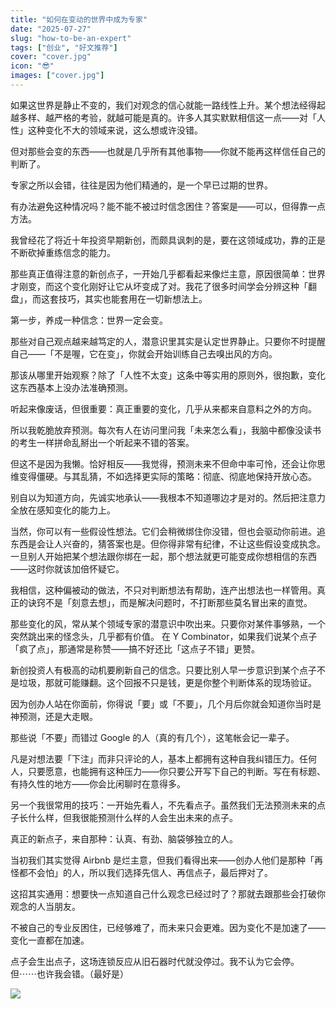 ```yaml
---
title: "如何在变动的世界中成为专家"
date: "2025-07-27"
slug: "how-to-be-an-expert"
tags: ["创业", "好文推荐"]
cover: "cover.jpg"
icon: "😎"
images: ["cover.jpg"]
---
```

如果这世界是静止不变的，我们对观念的信心就能一路线性上升。某个想法经得起越多样、越严格的考验，就越可能是真的。许多人其实默默相信这一点——对「人性」这种变化不大的领域来说，这么想或许没错。



但对那些会变的东西——也就是几乎所有其他事物——你就不能再这样信任自己的判断了。



专家之所以会错，往往是因为他们精通的，是一个早已过期的世界。



有办法避免这种情况吗？能不能不被过时信念困住？答案是——可以，但得靠一点方法。



我曾经花了将近十年投资早期新创，而颇具讽刺的是，要在这领域成功，靠的正是不断砍掉重练信念的能力。



那些真正值得注意的新创点子，一开始几乎都看起来像烂主意，原因很简单：世界才刚变，而这个变化刚好让它从坏变成了对。我花了很多时间学会分辨这种「翻盘」，而这套技巧，其实也能套用在一切新想法上。



第一步，养成一种信念：世界一定会变。



那些对自己观点越来越笃定的人，潜意识里其实是认定世界静止。只要你不时提醒自己——「不是喔，它在变」，你就会开始训练自己去嗅出风的方向。



那该从哪里开始观察？除了「人性不太变」这条中等实用的原则外，很抱歉，变化这东西基本上没办法准确预测。



听起来像废话，但很重要：真正重要的变化，几乎从来都来自意料之外的方向。



所以我乾脆放弃预测。每次有人在访问里问我「未来怎么看」，我脑中都像没读书的考生一样拼命乱掰出一个听起来不错的答案。



但这不是因为我懒。恰好相反——我觉得，预测未来不但命中率可怜，还会让你思维变得僵硬。与其乱猜，不如选择更实际的策略：彻底、彻底地保持开放心态。



别自以为知道方向，先诚实地承认——我根本不知道哪边才是对的。然后把注意力全放在感知变化的能力上。



当然，你可以有一些假设性想法。它们会稍微绑住你没错，但也会驱动你前进。追东西是会让人兴奋的，猜答案也是。但你得非常有纪律，不让这些假设变成执念。
一旦别人开始把某个想法跟你绑在一起，那个想法就更可能变成你想相信的东西——这时你就该加倍怀疑它。



我相信，这种偏被动的做法，不只对判断想法有帮助，连产出想法也一样管用。真正的诀窍不是「刻意去想」，而是解决问题时，不打断那些莫名冒出来的直觉。



那些变化的风，常从某个领域专家的潜意识中吹出来。只要你对某件事够熟，一个突然跳出来的怪念头，几乎都有价值。
在 Y Combinator，如果我们说某个点子「疯了点」，那通常是称赞——搞不好还比「这点子不错」更赞。



新创投资人有极高的动机要刷新自己的信念。只要比别人早一步意识到某个点子不是垃圾，那就可能赚翻。这个回报不只是钱，更是你整个判断体系的现场验证。



因为创办人站在你面前，你得说「要」或「不要」，几个月后你就会知道你当时是神预测，还是大走眼。



那些说「不要」而错过 Google 的人（真的有几个），这笔帐会记一辈子。



凡是对想法要「下注」而非只评论的人，基本上都拥有这种自我纠错压力。任何人，只要愿意，也能拥有这种压力——你只要公开写下自己的判断。写在有标题、有持久性的地方——你会比闲聊时在意得多。



另一个我很常用的技巧：一开始先看人，不先看点子。虽然我们无法预测未来的点子长什么样，但我很能预测什么样的人会生出未来的点子。



真正的新点子，来自那种：认真、有劲、脑袋够独立的人。



当初我们其实觉得 Airbnb 是烂主意，但我们看得出来——创办人他们是那种「再怪都不会怕」的人，所以我们选择先信人、再信点子，最后押对了。



这招其实通用：想要快一点知道自己什么观念已经过时了？那就去跟那些会打破你观念的人当朋友。



不被自己的专业反困住，已经够难了，而未来只会更难。因为变化不是加速了——变化一直都在加速。



点子会生出点子，这场连锁反应从旧石器时代就没停过。我不认为它会停。
但⋯⋯也许我会错。（最好是）




![](https://prod-files-secure.s3.us-west-2.amazonaws.com/112d0858-5090-4d34-a606-b75eb8d65fd2/46476355-9cf3-4e99-9b7a-3531bc426380/1000202064.png?X-Amz-Algorithm=AWS4-HMAC-SHA256&X-Amz-Content-Sha256=UNSIGNED-PAYLOAD&X-Amz-Credential=ASIAZI2LB466Q42WYM52%2F20251018%2Fus-west-2%2Fs3%2Faws4_request&X-Amz-Date=20251018T172826Z&X-Amz-Expires=3600&X-Amz-Security-Token=IQoJb3JpZ2luX2VjEBQaCXVzLXdlc3QtMiJGMEQCICKfUyZvfCj%2BLI2J%2FZKWNf5wHQ%2BXz%2BD%2F53G9rHEoVipKAiBfrTtF2UO0nTuXdEvqvO12Y2JUufwqc%2F1jLLpBKPRBcCqIBAi9%2F%2F%2F%2F%2F%2F%2F%2F%2F%2F8BEAAaDDYzNzQyMzE4MzgwNSIMv8TL%2BneKpeEzMJ0qKtwDttiNJc8yKwkEaKc%2BAVGbrrkFOL5BGMR0CiUhj9zxeba8vG6SDC258deF8Y8hnpt1qHbcGVh%2BKUB2SfB10PDf0spASLLgUrw2%2BSSAW3BVCgwqP7Yhg8zCTTV%2BoWTqtkxxwxAwO01nNDIigYlH%2F%2BtwCo%2B80IlrsRs5eQDjSENBvVwHV9SDSHa4RiWcV6DVMllPuoPnLUB%2BTzeyjrHGvVtiO08eZE6qHwemO4sx8JRmS8A0y7AKwPuRh8cwhDSV6xbfxmUHQJs8ljzOeZt%2FGbXlpz8NMJYFgI5rflnroNHmkCig1ykLUnO3iscQXBd4kubk45d%2FvwEonYSRxYN1hIdaT9ngH%2Fs6SPRKK2ttSqqRWv6x2mPP%2FYRpznEjeCbo6ppDHhEyOvLTDVAoIv1oUFa%2BxeLTqwhbZEmkxCEf5Yob99Ne1wixEVxpiWZDUo%2FUO0WihXT7pmp3Xn6eD1TG6X3sVFvXqFKcgxjzYNexttYmGtNshE6o5dFea33ihsBP%2BSJIF9Dr0d2gXlipLZ%2BzhYlawObcMN0rkxT7y0jI%2FoM2P9oBG7plBvgYfrXFig4VSuIPnZS7FYnd%2F9mlBMSTemLk1FpAY40VXtZ1iigDwRK8VuYiWGUXj5pBSWpykWcwpv7NxwY6pgEy9nT2Gx%2BP4aGIHiSkmTHYvQhHtu0vYXt4qrV7OQ7VWNb3lpCCRhygxsXTTHihb%2Fzdhoa7u9EmC6HI0PpQhoXKO%2Bvwo9CCPAFIUtdtsAMQh%2BI6NIghS2%2BTF3pv%2FECaDOQ15X5ajfjpL73BfESyQcgTycnTf9kSE2glK3ncDAzc4eMtOBYCu3ZWFUIQWZQ9J1qYskYti9Xo95HOPZnPsdegWBgbRMWP&X-Amz-Signature=8307ee7701015974d416cbe72a9cd025b9567ade7299ed32b1ad6f59daf995f2&X-Amz-SignedHeaders=host&x-amz-checksum-mode=ENABLED&x-id=GetObject)

